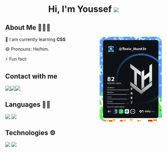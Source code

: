 
<h1 align="center">Hi, I'm Youssef <img src="https://github.com/TheDudeThatCode/TheDudeThatCode/blob/master/Assets/Hi.gif" width="29px"> </h1>

## About Me 🧑🏼‍💻

<a href="https://app.daily.dev/Toxic_Hunt3r"><img src="https://raw.githubusercontent.com/ToxicHunt3r/ToxicHunt3r/main/Files/Toxic_Hunt3r.png" width="200" align="right" alt="Toxic Hunt3r's Dev Card"/></a>

🌱 I am currently learning **CSS**

😄 Pronouns: He/him.

⚡ Fun fact:

## Contact with me

<p align="left">

<a href="https://twitter.com/Toxic_Hunt3r"><img src="https://img.shields.io/badge/Twitter-1DA1F2?style=for-the-badge&logo=twitter&logoColor=white"/></a><a href="https://www.linkedin.com/in/toxichunt3r/"><img src="https://img.icons8.com/fluency/50/000000/linkedin.png"/></a><a href="https://www.instagram.com/toxic_hunt3r"><img src="https://img.shields.io/badge/@Toxic_Hunt3r-%23E4405F.svg?style=for-the-badge&logo=Instagram&logoColor=white"/></a>

</p>

## Languages ✍🏼

<img src="https://img.shields.io/badge/HTML5-E34F26?style=for-the-badge&logo=html5&logoColor=white" /> <img src="	https://img.shields.io/badge/CSS3-1572B6?style=for-the-badge&logo=css3&logoColor=white"/>

## Technologies ⚙️
<img src="https://img.shields.io/badge/Windows-0078D6?style=for-the-badge&logo=windows&logoColor=white"/>
<img src="https://img.shields.io/badge/Twitter-1DA1F2?style=for-the-badge&logo=twitter&logoColor=white"/>